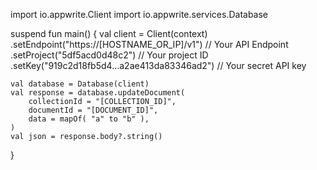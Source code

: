 import io.appwrite.Client
import io.appwrite.services.Database

suspend fun main() {
    val client = Client(context)
      .setEndpoint("https://[HOSTNAME_OR_IP]/v1") // Your API Endpoint
      .setProject("5df5acd0d48c2") // Your project ID
      .setKey("919c2d18fb5d4...a2ae413da83346ad2") // Your secret API key

    val database = Database(client)
    val response = database.updateDocument(
        collectionId = "[COLLECTION_ID]",
        documentId = "[DOCUMENT_ID]",
        data = mapOf( "a" to "b" ),
    )
    val json = response.body?.string()
}